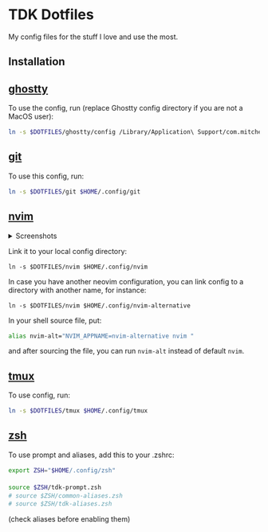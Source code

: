 # TDK Dotfiles

My config files for the stuff I love and use the most.

## Installation

## [ghostty](./ghostty)

To use the config, run (replace Ghostty config directory if you are not a MacOS user):

```sh
ln -s $DOTFILES/ghostty/config /Library/Application\ Support/com.mitchellh.ghostty/config
```

## [git](./git)

To use this config, run:

```sh
ln -s $DOTFILES/git $HOME/.config/git
```

## [nvim](./nvim)


<details>
  <summary>Screenshots</summary>

  ![](./assets/nvim-welcome.png)
  ![](./assets/nvim-code.png)
  ![](./assets/nvim-org-codecompanio.png)
  ![](./assets/nvim-overseer-logs.png)
  ![](./assets/nvim-kulala.png)
</details>

Link it to your local config directory:

```shell
ln -s $DOTFILES/nvim $HOME/.config/nvim
```

In case you have another neovim configuration, you can link config to a directory with another name, for instance:

```shell
ln -s $DOTFILES/nvim $HOME/.config/nvim-alternative
```

In your shell source file, put:

```sh
alias nvim-alt="NVIM_APPNAME=nvim-alternative nvim "
```

and after sourcing the file, you can run `nvim-alt` instead of default `nvim`.

## [tmux](./tmux)

To use config, run:

```sh
ln -s $DOTFILES/tmux $HOME/.config/tmux
```

## [zsh](./zsh)

To use prompt and aliases, add this to your .zshrc:

```sh
export ZSH="$HOME/.config/zsh"

source $ZSH/tdk-prompt.zsh
# source $ZSH/common-aliases.zsh
# source $ZSH/tdk-aliases.zsh
```

(check aliases before enabling them)
